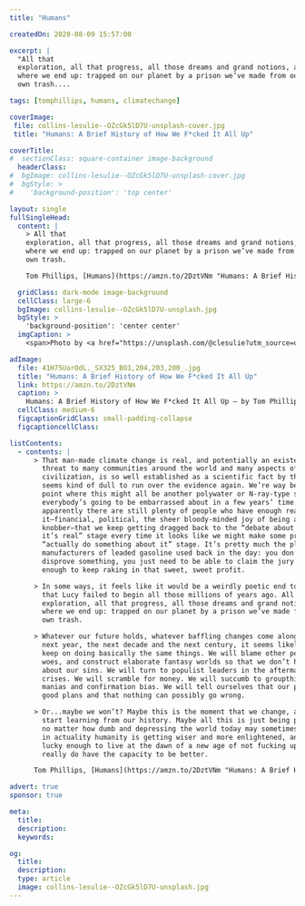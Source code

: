 ```yaml
---
title: "Humans"

createdOn: 2020-08-09 15:57:00

excerpt: |
  "All that
  exploration, all that progress, all those dreams and grand notions, and that’s
  where we end up: trapped on our planet by a prison we’ve made from our
  own trash....

tags: [tomphillips, humans, climatechange]

coverImage:
 file: collins-lesulie--OZcGk5lD7U-unsplash-cover.jpg
 title: "Humans: A Brief History of How We F*cked It All Up"

coverTitle:
#  sectionClass: square-container image-background
  headerClass:
#  bgImage: collins-lesulie--OZcGk5lD7U-unsplash-cover.jpg
#  bgStyle: >
#    'background-position': 'top center'

layout: single
fullSingleHead:
  content: |
    > All that
    exploration, all that progress, all those dreams and grand notions, and that’s
    where we end up: trapped on our planet by a prison we’ve made from our
    own trash.

    Tom Phillips, [Humans](https://amzn.to/2DztVNm "Humans: A Brief History of How We F*cked It All Up"), 2018. {.line-before}

  gridClass: dark-mode image-background
  cellClass: large-6
  bgImage: collins-lesulie--OZcGk5lD7U-unsplash.jpg
  bgStyle: >
    'background-position': 'center center'
  imgCaption: >
    <span>Photo by <a href="https://unsplash.com/@clesulie?utm_source=unsplash&amp;utm_medium=referral&amp;utm_content=creditCopyText">Collins Lesulie</a> on <a href="https://unsplash.com/collections/11456707/nature?utm_source=unsplash&amp;utm_medium=referral&amp;utm_content=creditCopyText">Unsplash</a></span>

adImage:
  file: 41H75UarOdL._SX325_BO1,204,203,200_.jpg
  title: "Humans: A Brief History of How We F*cked It All Up"
  link: https://amzn.to/2DztVNm
  caption: >
    Humans: A Brief History of How We F*cked It All Up – by Tom Phillips
  cellClass: medium-6
  figcaptionGridClass: small-padding-collapse
  figcaptioncellClass:

listContents:
  - contents: |
      > That man-made climate change is real, and potentially an existential
        threat to many communities around the world and many aspects of
        civilization, is so well established as a scientific fact by this point that it
        seems kind of dull to run over the evidence again. We’re way beyond the
        point where this might all be another polywater or N-ray-type situation that
        everybody’s going to be embarrassed about in a few years’ time. And yet
        apparently there are still plenty of people who have enough reasons to deny
        it—financial, political, the sheer bloody-minded joy of being a contrarian
        knobber—that we keep getting dragged back to the “debate about whether
        it’s real” stage every time it looks like we might make some progress on the
        “actually do something about it” stage. It’s pretty much the playbook the
        manufacturers of leaded gasoline used back in the day: you don’t need to
        disprove something, you just need to be able to claim the jury’s out long
        enough to keep raking in that sweet, sweet profit.

      > In some ways, it feels like it would be a weirdly poetic end to the journey
        that Lucy failed to begin all those millions of years ago. All that
        exploration, all that progress, all those dreams and grand notions, and that’s
        where we end up: trapped on our planet by a prison we’ve made from our
        own trash.

      > Whatever our future holds, whatever baffling changes come along in the
        next year, the next decade and the next century, it seems likely that we’ll
        keep on doing basically the same things. We will blame other people for our
        woes, and construct elaborate fantasy worlds so that we don’t have to think
        about our sins. We will turn to populist leaders in the aftermath of economic
        crises. We will scramble for money. We will succumb to groupthink and
        manias and confirmation bias. We will tell ourselves that our plans are very
        good plans and that nothing can possibly go wrong.

      > Or...maybe we won’t? Maybe this is the moment that we change, and
        start learning from our history. Maybe all this is just being pessimistic, and
        no matter how dumb and depressing the world today may sometimes seem,
        in actuality humanity is getting wiser and more enlightened, and we are
        lucky enough to live at the dawn of a new age of not fucking up. Maybe we
        really do have the capacity to be better.

      Tom Phillips, [Humans](https://amzn.to/2DztVNm "Humans: A Brief History of How We F*cked It All Up"), 2018. {.line-before}

advert: true
sponsor: true

meta:
  title:
  description:
  keywords:

og:
  title:
  description:
  type: article
  image: collins-lesulie--OZcGk5lD7U-unsplash.jpg
---
```

